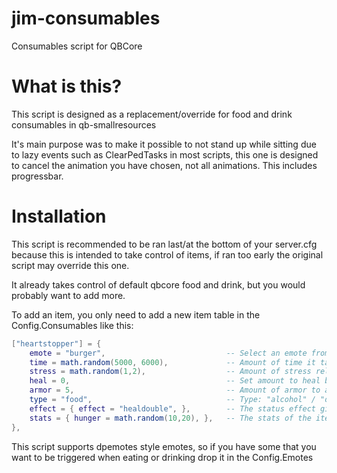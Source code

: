 # jim-consumables
Consumables script for QBCore

# What is this?
This script is designed as a replacement/override for food and drink consumables in qb-smallresources

It's main purpose was to make it possible to not stand up while sitting due to lazy events such as ClearPedTasks in most scripts, this one is designed to cancel the animation you have chosen, not all animations. This includes progressbar.

# Installation
This script is recommended to be ran last/at the bottom of your server.cfg because this is intended to take control of items, if ran too early the original script may override this one.

It already takes control of default qbcore food and drink, but you would probably want to add more.

To add an item, you only need to add a new item table in the Config.Consumables like this:
```lua
["heartstopper"] = {
	emote = "burger", 							-- Select an emote from below, it has to be in here
	time = math.random(5000, 6000),				-- Amount of time it takes to consume the item
	stress = math.random(1,2),					-- Amount of stress relief, can be 0
	heal = 0, 									-- Set amount to heal by after consuming
	armor = 5,									-- Amount of armor to add
	type = "food",								-- Type: "alcohol" / "drink" / "food"
	effect = { effect = "healdouble", },		-- The status effect given by the item, "heal" / "healdouble" / "stamina"
	stats = { hunger = math.random(10,20), },	-- The stats of the item, if not found in the items.lua
},
```

This script supports dpemotes style emotes, so if you have some that you want to be triggered when eating or drinking drop it in the Config.Emotes
